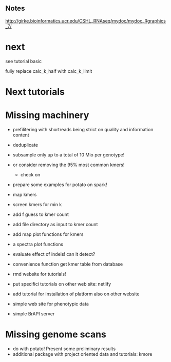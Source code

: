 ## Notes

http://girke.bioinformatics.ucr.edu/CSHL_RNAseq/mydoc/mydoc_Rgraphics_7/

# next

see tutorial basic

fully replace calc_k_half with calc_k_limit

# Next tutorials

# Missing machinery
- prefilitering with shortreads being strict on quality and information content
- deduplicate
- subsample only up to a total of 10 Mio per genotype!
- or consider removing the 95% most common kmers!
  - check on 
- prepare some examples for potato on spark!
- map kmers
- screen kmers for min k
- add f guess to kmer count

- add file directory as input to kmer count

- add map plot functions for kmers
- a spectra plot functions

- evaluate effect of indels! can it detect?

- convenience function get kmer table from database

- rmd website for tutorials!
- put specifici tutorials on other web site: netlify
- add tutorial for installation of platform also on other website


- simple web site for phenotypic data
- simple BrAPI server

# Missing genome scans
- do with potato! Present some preliminary results
- additional package with project oriented data and tutorials: kmore

# 